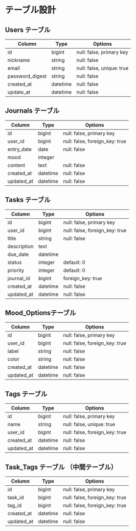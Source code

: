 # テーブル設計

## Users テーブル
| Column             | Type     | Options                   |
| ------------------ | -------- | ------------------------- |
| id                 | bigint   | null: false, primary key  |
| nickname           | string   | null: false               |
| email              | string   | null: false, unique: true |
| password_digest    | string   | null: false               |
| created_at         | datetime | null: false               |
| update_at          | datetime | null: false               |

## Journals テーブル
| Column             | Type     | Options                        |
| ------------------ | -------- | ------------------------------ |
| id                 | bigint   | null: false, primary key       |
| user_id            | bigint   | null: false, foreign_key: true |
| entry_date         | date     | null: false                    |
| mood               | integer  |                                |
| content            | text     | null: false                    |
| created_at         | datetime | null: false                    |
| updated_at         | datetime | null: false                    |

## Tasks テーブル
| Column             | Type     | Options                        |
| ------------------ | -------- | ------------------------------ |
| id                 | bigint   | null: false, primary key       |
| user_id            | bigint   | null: false, foreign_key: true |
| title              | string   | null: false                    |
| description        | text     |                                |
| due_date           | datetime |                                |
| status             | integer  | default: 0                     |
| priority           | integer  | default: 0                     |
| journal_id         | bigint   | foreign_key: true              |
| created_at         | datetime | null: false                    |
| updated_at         | datetime | null: false                    |

## Mood_Optionsテーブル
| Column             | Type     | Options                        |
| ------------------ | -------- | ------------------------------ |
| id                 | bigint   | null: false, primary key       |
| user_id            | bigint   | null: false, foreign_key: true |
| label              | string   | null: false                    |
| color              | string   | null: false                    |
| created_at         | datetime | null: false                    |
| updated_at         | datetime | null: false                    |

## Tags テーブル
| Column             | Type     | Options                        |
| ------------------ | -------- | ------------------------------ |
| id                 | bigint   | null: false, primary key       |
| name               | string   | null: false, unique: true      |
| user_id            | bigint   | null: false, foreign_key: true |
| created_at         | datetime | null: false                    |
| updated_at         | datetime | null: false                    |

## Task_Tags テーブル （中間テーブル）
| Column             | Type     | Options                        |
| ------------------ | -------- | ------------------------------ |
| id                 | bigint   | null: false, primary key       |
| task_id            | bigint   | null: false, foreign_key: true |
| tag_id             | bigint   | null: false, foreign_key: true |
| created_at         | datetime | null: false                    |
| updated_at         | datetime | null: false                    |